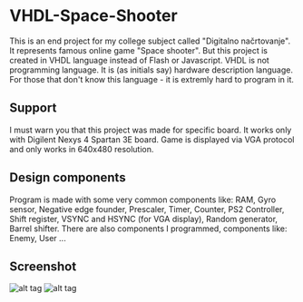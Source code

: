 # VHDL-Space-Shooter
This is an end project for my college subject called "Digitalno načrtovanje". It represents famous online game "Space shooter". But this project is created in VHDL language instead of Flash or Javascript. VHDL is not programming language. It is (as initials say) hardware description language. For those that don't know this language - it is extremly hard to program in it.

## Support
I must warn you that this project was made for specific board. It works only with Digilent Nexys 4 Spartan 3E board. Game is displayed via VGA protocol and only works in 640x480 resolution.

## Design components
Program is made with some very common components like: RAM, Gyro sensor, Negative edge founder, Prescaler, Timer, Counter, PS2 Controller, Shift register, VSYNC and HSYNC (for VGA display), Random generator, Barrel shifter.
There are also components I programmed, components like: Enemy, User ...

## Screenshot
![alt tag](https://raw.githubusercontent.com/mrLukas/VHDL-Space-Shooter/master/Images/Screenshot.jpg)
![alt tag](https://raw.githubusercontent.com/mrLukas/VHDL-Space-Shooter/master/Images/Nexys4_board.jpg)
